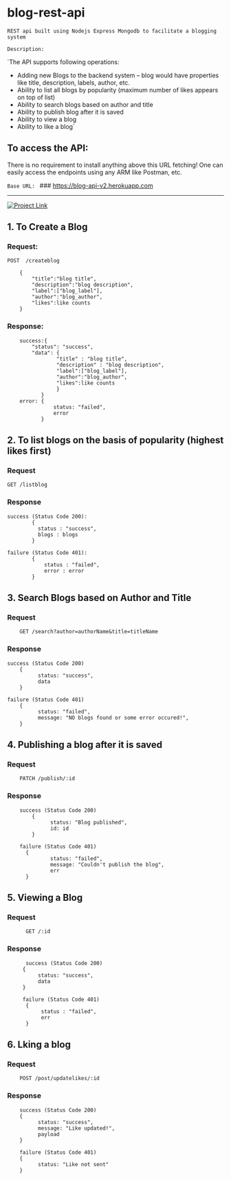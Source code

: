 # blog-rest-api
`REST api built using Nodejs Express Mongodb to facilitate a blogging system`

`Description:`

`The API supports following operations:
- Adding new Blogs to the backend system – blog would have properties like title,
description, labels, author, etc.
- Ability to list all blogs by popularity (maximum number of likes appears on top
of list)
- Ability to search blogs based on author and title
- Ability to publish blog after it is saved
- Ability to view a blog
- Ability to like a blog`


## To access the API:

There is no requirement to install anything above this URL fetching!
One can easily access the endpoints using any ARM like Postman, etc.

`Base URL: ` ### https://blog-api-v2.herokuapp.com

--- 

[![Project Link](https://img.shields.io/badge/Project%20Link-%20-orange)](https://blog-api-v2.herokuapp.com)


## 1. To Create a Blog 

### Request:

    POST  /createblog

        {
            "title":"blog title",
            "description":"blog description",
            "label":["blog_label"],
            "author":"blog_author",
            "likes":like counts
        }

### Response:


        success:{
            "status": "success",
            "data": {
                    "title" : "blog title",
                    "description" : "blog description",
                    "label":["blog_label"],
                    "author":"blog_author",
                    "likes":like counts
                    }
               }
        error: { 
                   status: "failed",
                   error 
               }


## 2. To list blogs on the basis of popularity (highest likes first)

### Request

    GET /listblog

### Response

    success (Status Code 200): 
            {
              status : "success",
              blogs : blogs      
            }

    failure (Status Code 401): 
            {
                status : "failed",
                error : error
            }


## 3. Search Blogs based on Author and Title

### Request

        GET /search?author=authorName&title=titleName

### Response

    success (Status Code 200)
        {
              status: "success",
              data    
        }

    failure (Status Code 401)
        {
              status: "failed",
              message: "NO blogs found or some error occured!",
        }


## 4. Publishing a blog after it is saved

### Request

        PATCH /publish/:id

### Response

        success (Status Code 200)
            {
                  status: "Blog published",
                  id: id
            }

        failure (Status Code 401)
          {
                  status: "failed",
                  message: "Couldn't publish the blog",
                  err
          }
  

  ## 5. Viewing a Blog

  ### Request
  
          GET /:id

  ### Response

          success (Status Code 200)
         {
              status: "success",
              data
         }

         failure (Status Code 401)
          {
               status : "failed",
               err
          }

## 6. Lking a blog

### Request

        POST /post/updatelikes/:id

### Response

        success (Status Code 200)
        {
              status: "success",
              message: "Like updated!",
              payload
        }
        
        failure (Status Code 401)
        {
              status: "Like not sent"
        }
